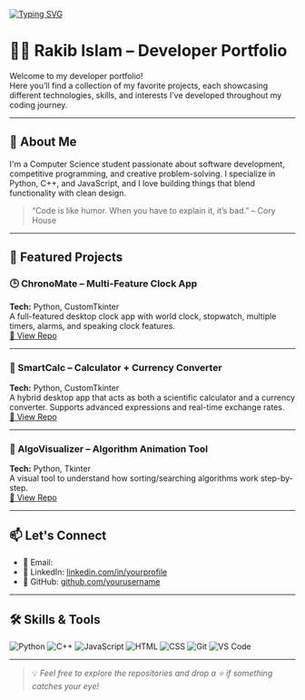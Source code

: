 [![Typing SVG](https://readme-typing-svg.demolab.com?font=Fira+Code&pause=1000&color=4AE2F7&width=435&lines=Hi%2C+I'm+Rakib;Competitive++Programmer;Python+%7C+C%2B%2B+%7C+Web+Dev+Enthusiast)](https://git.io/typing-svg)



# 👨‍💻 Rakib Islam – Developer Portfolio

Welcome to my developer portfolio!  
Here you’ll find a collection of my favorite projects, each showcasing different technologies, skills, and interests I’ve developed throughout my coding journey.

---

## 🧩 About Me

I'm a Computer Science student passionate about software development, competitive programming, and creative problem-solving. I specialize in Python, C++, and JavaScript, and I love building things that blend functionality with clean design.

> “Code is like humor. When you have to explain it, it’s bad.” – Cory House

---

## 🚀 Featured Projects

### 🕒 ChronoMate – Multi-Feature Clock App  
**Tech:** Python, CustomTkinter  
A full-featured desktop clock app with world clock, stopwatch, multiple timers, alarms, and speaking clock features.  
[🔗 View Repo](https://github.com/yourusername/chronomate)

---

### 💱 SmartCalc – Calculator + Currency Converter  
**Tech:** Python, CustomTkinter  
A hybrid desktop app that acts as both a scientific calculator and a currency converter. Supports advanced expressions and real-time exchange rates.  
[🔗 View Repo](https://github.com/yourusername/smartcalc)

---

### 🧠 AlgoVisualizer – Algorithm Animation Tool  
**Tech:** Python, Tkinter  
A visual tool to understand how sorting/searching algorithms work step-by-step.  
[🔗 View Repo](https://github.com/yourusername/algovisualizer)

---

## 📫 Let's Connect

- 📧 Email:  
- 💼 LinkedIn: [linkedin.com/in/yourprofile](https://linkedin.com/in/md-rakib-ali-383947218/)  
- 🐙 GitHub: [github.com/yourusername](https://github.com/rakibislam22)

---

## 🛠️ Skills & Tools

![Python](https://img.shields.io/badge/-Python-3776AB?style=flat-square&logo=python&logoColor=white)
![C++](https://img.shields.io/badge/-C++-00599C?style=flat-square&logo=c%2B%2B&logoColor=white)
![JavaScript](https://img.shields.io/badge/-JavaScript-F7DF1E?style=flat-square&logo=javascript&logoColor=black)
![HTML](https://img.shields.io/badge/-HTML5-E34F26?style=flat-square&logo=html5&logoColor=white)
![CSS](https://img.shields.io/badge/-CSS3-1572B6?style=flat-square&logo=css3)
![Git](https://img.shields.io/badge/-Git-F05032?style=flat-square&logo=git&logoColor=white)
![VS Code](https://img.shields.io/badge/-VS%20Code-007ACC?style=flat-square&logo=visual-studio-code)

---

> 💡 *Feel free to explore the repositories and drop a ⭐ if something catches your eye!*

